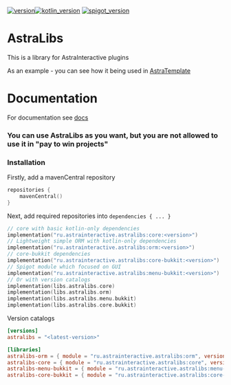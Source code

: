 [![version](https://img.shields.io/maven-central/v/ru.astrainteractive.astralibs/core?style=flat-square)](https://github.com/Astra-Interactive/AstraLibs)[![kotlin_version](https://img.shields.io/badge/kotlin-1.9.0-blueviolet?style=flat-square)](https://github.com/Astra-Interactive/AstraLibs)
[![spigot_version](https://img.shields.io/badge/spigot-%3E1.16-green?style=flat-square)](https://github.com/Astra-Interactive/AstraLibs)

# AstraLibs

This is a library for AstraInteractive plugins

As an example - you can see how it being used in [AstraTemplate](https://github.com/Astra-Interactive/AstraTemplate)

# Documentation

For documentation see [docs](./docs/home.md)

### You can use AstraLibs as you want, but you are not allowed to use it in "pay to win projects"

### Installation

Firstly, add a mavenCentral repository

```kotlin
repositories {
    mavenCentral()
}
```

Next, add required repositories into `dependencies { ... }`

```kotlin
// core with basic kotlin-only dependencies
implementation("ru.astrainteractive.astralibs:core:<version>")
// Lightweight simple ORM with kotlin-only dependencies
implementation("ru.astrainteractive.astralibs:orm:<version>")
// core-bukkit dependencies
implementation("ru.astrainteractive.astralibs:core-bukkit:<version>")
// Spigot module which focused on GUI
implementation("ru.astrainteractive.astralibs:menu-bukkit:<version>")
// Or with version catalogs
implementation(libs.astralibs.core)
implementation(libs.astralibs.orm)
implementation(libs.astralibs.menu.bukkit)
implementation(libs.astralibs.core.bukkit)
```

Version catalogs

```toml
[versions]
astralibs = "<latest-version>"

[libraries]
astralibs-orm = { module = "ru.astrainteractive.astralibs:orm", version.ref = "astralibs" }
astralibs-core = { module = "ru.astrainteractive.astralibs:core", version.ref = "astralibs" }
astralibs-menu-bukkit = { module = "ru.astrainteractive.astralibs:menu-bukkit", version.ref = "astralibs" }
astralibs-core-bukkit = { module = "ru.astrainteractive.astralibs:core-bukkit", version.ref = "astralibs" }
```
